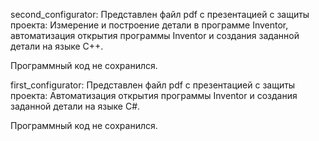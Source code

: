 second_configurator:
Представлен файл pdf с презентацией с защиты проекта: 
Измерение и построение детали в программе Inventor, автоматизация открытия программы Inventor и создания заданной детали на языке C++.

Программный код не сохранился.

first_configurator:
Представлен файл pdf с презентацией с защиты проекта:
Автоматизация открытия программы Inventor и создания заданной детали на языке C#.

Программный код не сохранился.      

